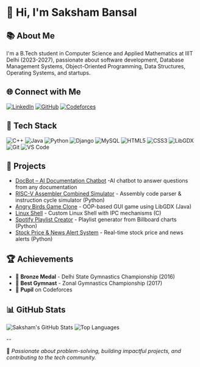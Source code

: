 # 👋 Hi, I'm Saksham Bansal

## 📚 About Me
I'm a B.Tech student in Computer Science and Applied Mathematics at IIIT Delhi (2023-2027), passionate about software development, Database Management Systems, Object-Oriented Programming, Data Structures, Operating Systems, and startups.

## 🌐 Connect with Me
[![LinkedIn](https://img.shields.io/badge/LinkedIn-blue?style=for-the-badge&logo=linkedin)](https://www.linkedin.com/in/saksham-bansal-30ba2b23b)
[![GitHub](https://img.shields.io/badge/GitHub-333?style=for-the-badge&logo=github&logoColor=white)](https://github.com/saksham23467)
[![Codeforces](https://img.shields.io/badge/Codeforces-1F8ACB?style=for-the-badge&logo=codeforces&logoColor=white)](https://codeforces.com/profile/sakshambansalll)

## 🚀 Tech Stack
![C++](https://img.shields.io/badge/C++-00599C?style=flat-square&logo=c%2B%2B&logoColor=white)
![Java](https://img.shields.io/badge/Java-007396?style=flat-square&logo=java&logoColor=white)
![Python](https://img.shields.io/badge/Python-3776AB?style=flat-square&logo=python&logoColor=white)
![Django](https://img.shields.io/badge/Django-092E20?style=flat-square&logo=django&logoColor=white)
![MySQL](https://img.shields.io/badge/MySQL-4479A1?style=flat-square&logo=mysql&logoColor=white)
![HTML5](https://img.shields.io/badge/HTML5-E34F26?style=flat-square&logo=html5&logoColor=white)
![CSS3](https://img.shields.io/badge/CSS3-1572B6?style=flat-square&logo=css3&logoColor=white)
![LibGDX](https://img.shields.io/badge/LibGDX-FF5500?style=flat-square&logo=libgdx&logoColor=white)
![Git](https://img.shields.io/badge/Git-F05032?style=flat-square&logo=git&logoColor=white)
![VS Code](https://img.shields.io/badge/VS%20Code-007ACC?style=flat-square&logo=visual-studio-code&logoColor=white)

## 🧩 Projects
- [DocBot – AI Documentation Chatbot](https://github.com/saksham23467/DOC_BOT) -AI chatbot to answer questions from any documentation
- [RISC-V Assembler Combined Simulator](https://github.com/saksham23467/CO-Assignment) - Assembly code parser & instruction cycle simulator (Python)
- [Angry Birds Game Clone](https://github.com/saksham23467/Angry-Birds) - OOP-based GUI game using LibGDX (Java)
- [Linux Shell](https://github.com/saksham23467/SimpleShell) - Custom Linux Shell with IPC mechanisms (C)
- [Spotify Playlist Creator](https://github.com/saksham23467/Billboard-to-Spotify) - Playlist generator from Billboard charts (Python)
- [Stock Price & News Alert System](https://github.com/saksham23467/Stock-News) - Real-time stock price and news alerts (Python)


## 🏆 Achievements
- 🥉 **Bronze Medal** - Delhi State Gymnastics Championship (2016)
- 🏅 **Best Gymnast** - Zonal Gymnastics Championship (2017)
- 🎯 **Pupil** on Codeforces

## 📊 GitHub Stats
![Saksham's GitHub Stats](https://github-readme-stats.vercel.app/api?username=saksham23467&show_icons=true&theme=dark)
![Top Languages](https://github-readme-stats.vercel.app/api/top-langs/?username=saksham23467&layout=compact&theme=dark)

--

🚀 *Passionate about problem-solving, building impactful projects, and contributing to the tech community.*
